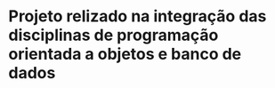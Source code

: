# Projeto relizado na integração das disciplinas de programação orientada a objetos e banco de dados 
